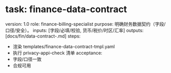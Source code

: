 # task: finance-data-contract

version: 1.0
role: finance-billing-specialist
purpose: 明确财务数据契约（字段/口径/安全）。
inputs: [字段/必填/校验, 货币/税价/时区/汇率]
outputs: [docs/fin/data-contract-<domain>.md]
steps:

- 渲染 templates/finance-data-contract-tmpl.yaml
- 执行 privacy-appi-check 清单
  acceptance:
- 字段/口径一致
- 合规可用

